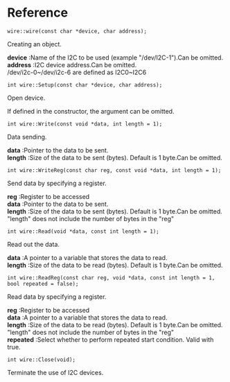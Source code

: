 # Reference
```
wire::wire(const char *device, char address);
```
Creating an object.

**device** :Name of the I2C to be used (example "/dev/I2C-1").Can be omitted.\
**address** :I2C device address.Can be omitted.\
/dev/i2c-0~/dev/i2c-6 are defined as I2C0~I2C6
```
int wire::Setup(const char *device, char address);
```
Open device.

If defined in the constructor, the argument can be omitted.
```
int wire::Write(const void *data, int length = 1);
```
Data sending.

**data** :Pointer to the data to be sent.\
**length** :Size of the data to be sent (bytes). Default is 1 byte.Can be omitted.
```
int wire::WriteReg(const char reg, const void *data, int length = 1);
```
Send data by specifying a register.

**reg** :Register to be accessed\
**data** :Pointer to the data to be sent.\
**length** :Size of the data to be sent (bytes). Default is 1 byte.Can be omitted.\
"length" does not include the number of bytes in the "reg"
```
int wire::Read(void *data, const int length = 1);
```
Read out the data.

**data** :A pointer to a variable that stores the data to read.\
**length** :Size of the data to be read (bytes). Default is 1 byte.Can be omitted.
```
int wire::ReadReg(const char reg, void *data, const int length = 1, bool repeated = false);
```
Read data by specifying a register.

**reg** :Register to be accessed\
**data** :A pointer to a variable that stores the data to read.\
**length** :Size of the data to be read (bytes). Default is 1 byte.Can be omitted.\
"length" does not include the number of bytes in the "reg"\
**repeated** :Select whether to perform repeated start condition.  Valid with true.
```
int wire::Close(void);
```
Terminate the use of I2C devices.
